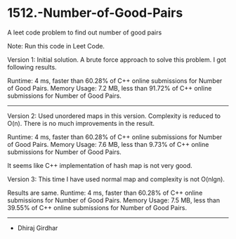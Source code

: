 # 1512.-Number-of-Good-Pairs
A leet code problem to find out number of good pairs

Note: Run this code in Leet Code.

Version 1: Initial solution. A brute force approach to solve this problem. I got following results.

Runtime: 4 ms, faster than 60.28% of C++ online submissions for Number of Good Pairs.
Memory Usage: 7.2 MB, less than 91.72% of C++ online submissions for Number of Good Pairs.

--------------------

Version 2:
Used unordered maps in this version. Complexity is reduced to O(n).
There is no much improvements in the result.

Runtime: 4 ms, faster than 60.28% of C++ online submissions for Number of Good Pairs.
Memory Usage: 7.6 MB, less than 9.73% of C++ online submissions for Number of Good Pairs.

It seems like C++ implementation of hash map is not very good.

Version 3: 
This time I have used normal map and complexity is not O(nlgn).

Results are same.
Runtime: 4 ms, faster than 60.28% of C++ online submissions for Number of Good Pairs.
Memory Usage: 7.5 MB, less than 39.55% of C++ online submissions for Number of Good Pairs.

-----------------------------

- Dhiraj Girdhar
